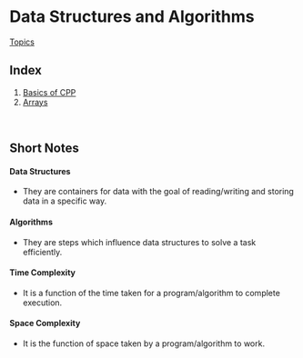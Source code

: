 # Data Structures and Algorithms
[Topics](https://abhibafna.notion.site/Data-Structures-and-Algorithms-867e77cd5c61409a8af06d01488fbe0b)


## Index
1. [Basics of CPP](https://github.com/AbhigyanBafna/brain2/tree/main/DSA/Basics)
2. [Arrays](https://github.com/AbhigyanBafna/brain2/tree/main/DSA/Arrays)

<br>

## Short Notes

#### Data Structures 
- They are containers for data with the goal of reading/writing and storing data in a specific way.

#### Algorithms
- They are steps which influence data structures to solve a task efficiently.

#### Time Complexity
- It is a function of the time taken for a program/algorithm to complete execution.

#### Space Complexity
- It is the function of space taken by a program/algorithm to work.